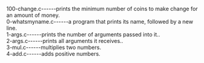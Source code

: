 100-change.c------prints the minimum number of coins to make change for an amount of money.  
0-whatsmyname.c------a program that prints its name, followed by a new line.  
1-args.c------prints the number of arguments passed into it..  
2-args.c------prints all arguments it receives..  
3-mul.c------multiplies two numbers.  
4-add.c------adds positive numbers.  

